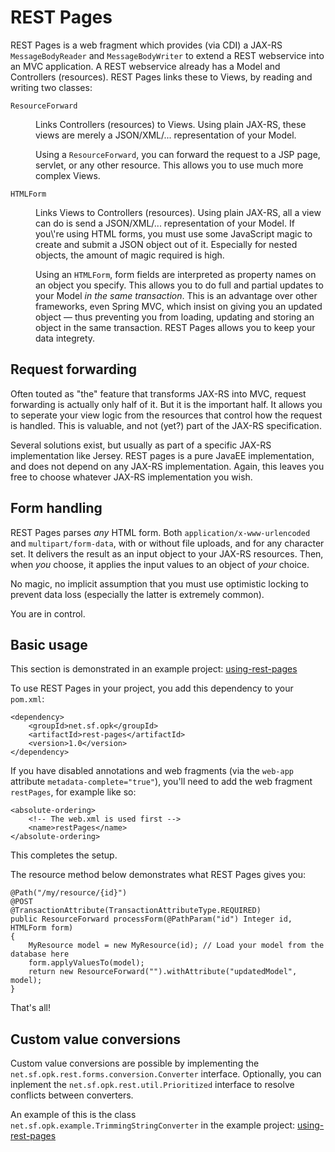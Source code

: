 REST Pages
==========

REST Pages is a web fragment which provides (via CDI) a JAX-RS `MessageBodyReader` and `MessageBodyWriter` to extend a
REST webservice into an MVC application. A REST webservice already has a Model and Controllers (resources). REST Pages
links these to Views, by reading and writing two classes:

<dl>
 <dt><code>ResourceForward</code></dt><dd>
  <p>Links Controllers (resources) to Views. Using plain JAX-RS, these views are merely a JSON/XML/... representation of
  your Model.</p>
  <p>Using a <code>ResourceForward</code>, you can forward the request to a JSP page, servlet, or any other resource.
  This allows you to use much more complex Views.</p>
 </dd>
 <dt><code>HTMLForm</code></dt><dd>
  <p>Links Views to Controllers (resources). Using plain JAX-RS, all a view can do is send a JSON/XML/... representation
  of your Model. If you\'re using HTML forms, you must use some JavaScript magic to create and submit a JSON object out
  of it. Especially for nested objects, the amount of magic required is high.</p>
  <p>Using an <code>HTMLForm</code>, form fields are interpreted as property names on an object you specify. This allows
  you to do full and partial updates to your Model <em>in the same transaction</em>. This is an advantage over other
  frameworks, even Spring MVC, which insist on giving you an updated object &mdash; thus preventing you from loading,
  updating and storing an object in the same transaction. REST Pages allows you to keep your data integrety.</p>
 </dd>
</dl>


Request forwarding
------------------

Often touted as "the" feature that transforms JAX-RS into MVC, request forwarding is actually only half of it. But it is
the important half. It allows you to seperate your view logic from the resources that control how the request is
handled. This is valuable, and not (yet?) part of the JAX-RS specification.

Several solutions exist, but usually as part of a specific JAX-RS implementation like Jersey. REST pages is a pure
JavaEE implementation, and does not depend on any JAX-RS implementation. Again, this leaves you free to choose whatever
JAX-RS implementation you wish.


Form handling
-------------

REST Pages parses _any_ HTML form. Both `application/x-www-urlencoded` and `multipart/form-data`, with or without file
uploads, and for any character set. It delivers the result as an input object to your JAX-RS resources. Then, when _you_
choose, it applies the input values to an object of _your_ choice.

No magic, no implicit assumption that you must use optimistic locking to prevent data loss (especially the latter is
extremely common).

You are in control.



Basic usage
-----------

This section is demonstrated in an example project: [using-rest-pages][]

To use REST Pages in your project, you add this dependency to your `pom.xml`:

	<dependency>
		<groupId>net.sf.opk</groupId>
		<artifactId>rest-pages</artifactId>
		<version>1.0</version>
	</dependency>

If you have disabled annotations and web fragments (via the `web-app` attribute `metadata-complete="true"`), you\'ll
need to add the web fragment `restPages`, for example like so:

	<absolute-ordering>
		<!-- The web.xml is used first -->
		<name>restPages</name>
	</absolute-ordering>

This completes the setup.

The resource method below demonstrates what REST Pages gives you:

	@Path("/my/resource/{id}")
	@POST
	@TransactionAttribute(TransactionAttributeType.REQUIRED)
	public ResourceForward processForm(@PathParam("id") Integer id, HTMLForm form)
	{
		MyResource model = new MyResource(id); // Load your model from the database here
		form.applyValuesTo(model);
		return new ResourceForward("").withAttribute("updatedModel", model);
	}

That\'s all!


Custom value conversions
------------------------

Custom value conversions are possible by implementing the `net.sf.opk.rest.forms.conversion.Converter` interface.
Optionally, you can inplement the `net.sf.opk.rest.util.Prioritized` interface to resolve conflicts between converters.

An example of this is the class `net.sf.opk.example.TrimmingStringConverter` in the example project:
[using-rest-pages][]


[using-rest-pages]: src/site/resources/using-rest-pages.zip "Minimal example that demonstrates how to use REST Pages"

